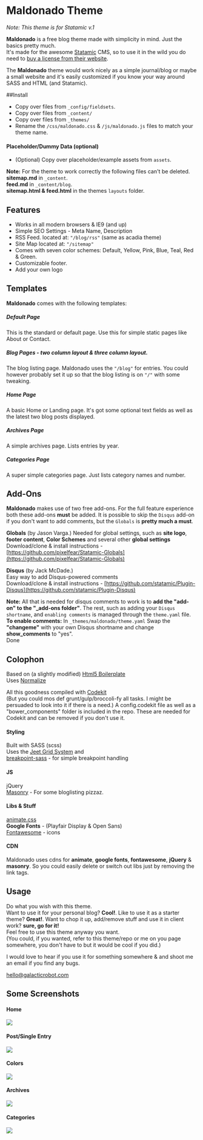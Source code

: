# Maldonado Theme

_Note: This theme is for Statamic v.1_

**Maldonado** is a free blog theme made with simplicity in mind. Just the basics pretty much.  
It's made for the awesome [Statamic](http://statamic.com/) CMS, so to use it in the wild you do need to [buy a license from their website](https://store.statamic.com/).

The **Maldonado** theme would work nicely as a simple journal/blog or maybe a small website and it's easily customized if you know your way around SASS and HTML (and Statamic).

##Install

- Copy over files from `_config/fieldsets`.
- Copy over files from `_content/`
- Copy over files from `_themes/`
- Rename the `/css/maldonado.css` & `/js/maldonado.js` files to match your theme name.  

#### Placeholder/Dummy Data (optional)

- (Optional) Copy over placeholder/example assets from `assets`.

**Note:** For the theme to work correctly the following files can't be deleted. 
**sitemap.md** in `_content`.  
**feed.md** in `_content/blog`.  
**sitemap.html & feed.html** in the themes `layouts` folder.

## Features

- Works in all modern browsers & IE9 (and up)
- Simple SEO Settings - Meta Name, Description
- RSS Feed. located at: `"/blog/rss"` (same as acadia theme)
- Site Map  located at: `"/sitemap"`
- Comes with seven color schemes: Default, Yellow, Pink, Blue, Teal, Red & Green.
- Customizable footer.
- Add your own logo

## Templates
**Maldonado** comes with the following templates:

##### Default Page
This is the standard or default page. Use this for simple static pages like About or Contact.

##### Blog Pages - two column layout & three column layout.
The blog listing page. Maldonado uses the `"/blog"` for entries. You could however probably set it up so that the blog listing is on `"/"` with some tweaking.

##### Home Page  
A basic Home or Landing page. It's got some optional text fields as well as the latest two blog posts displayed.

#####  Archives Page  
A simple archives page. Lists entries by year.

#####  Categories Page  
A super simple categories page. Just lists category names and number.


## Add-Ons

**Maldonado** makes use of two free add-ons. For the full feature experience both these add-ons **must** be added.
It is possible to skip the `Disqus` add-on if you don't want to add comments, but the `Globals` is **pretty much a must**.

**Globals** (by Jason Varga.)
Needed for global settings, such as **site logo**, **footer content**, **Color Schemes** and several other **global settings**  
Download/clone & install instructions - [https://github.com/pixelfear/Statamic-Globals](https://github.com/pixelfear/Statamic-Globals)

**Disqus** (by Jack McDade.)  
Easy way to add Disqus-powered comments  
Download/clone & install instructions - [https://github.com/statamic/Plugin-Disqus](https://github.com/statamic/Plugin-Disqus)

**Note:** All that is needed for disqus comments to work is to **add the "add-on" to the "_add-ons folder"**.
The rest, such as adding your `Disqus shortname`, and `enabling comments` is managed through the `theme.yaml` file.  
**To enable comments:** In `_themes/maldonado/theme.yaml` Swap the **"changeme"** with your own Disqus shortname and change **show_comments** to "yes".  
Done

## Colophon

Based on (a slightly modified) [Html5 Boilerplate](https://html5boilerplate.com/)  
Uses [Normalize](https://necolas.github.io/normalize.css/)

All this goodness compiled with [Codekit](https://incident57.com/codekit/)  
(But you could mos def grunt/gulp/broccoli-fy all tasks. I might be persuaded to look into it if there is a need.)
A config.codekit file as well as a "bower_components" folder is included in the repo. These are needed for Codekit and can be removed if you don't use it.

#### Styling
Built with SASS (scss)  
Uses the [Jeet Grid System](http://jeet.gs/) and  
[breakpoint-sass](http://breakpoint-sass.com/) - for simple breakpoint handling

#### JS
jQuery  
[Masonry](https://github.com/desandro/masonry) - For some bloglisting pizzaz.

#### Libs & Stuff
[animate.css](https://daneden.github.io/animate.css/)  
**Google Fonts** - (Playfair Display & Open Sans)  
[Fontawesome](http://fortawesome.github.io/Font-Awesome/) - icons

#### CDN

Maldonado uses cdns for **animate**, **google fonts**, **fontawesome**, **jQuery** & **masonry**.
So you could easily delete or switch out libs just by removing the link tags.

## Usage

Do what you wish with this theme.  
Want to use it for your personal blog? **Cool!**. Like to use it as a starter theme? **Great!**. Want to chop it up, add/remove stuff and use it in client work? **sure, go for it!**  
Feel free to use this theme anyway you want.  
(You could, if you wanted, refer to this theme/repo or me on you page somewhere, you don't have to but it would be cool if you did.)

I would love to hear if you use it for something somewhere & and shoot me an email if you find any bugs.

[hello@galacticrobot.com](hello@galacticrobot.com)

## Some Screenshots

#### Home
[![](/assets/home.jpg)](Home)

#### Post/Single Entry
[![](/assets/post.jpg)](Post)

#### Colors
[![](/assets/colors.jpg)](Colors)

#### Archives
[![](/assets/archives.jpg)](Archives)

#### Categories
[![](/assets/categories.jpg)](Categories)

